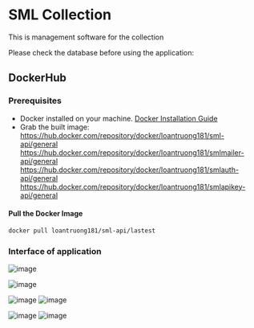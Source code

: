 # SML Collection 

This is management software for the collection

Please check the database before using the application: 


## DockerHub

### Prerequisites

- Docker installed on your machine. [Docker Installation Guide](https://docs.docker.com/get-docker/)
- Grab the built image: 
https://hub.docker.com/repository/docker/loantruong181/sml-api/general
https://hub.docker.com/repository/docker/loantruong181/smlmailer-api/general
https://hub.docker.com/repository/docker/loantruong181/smlauth-api/general
https://hub.docker.com/repository/docker/loantruong181/smlapikey-api/general

#### Pull the Docker Image

```bash
docker pull loantruong181/sml-api/lastest
```
### Interface of application
![image](https://github.com/LOTOTRUONG/FullStack-SMLCollection/assets/146346676/066505ec-86d1-4144-a28f-ac4213f2f4eb)

![image](https://github.com/LOTOTRUONG/FullStack-SMLCollection/assets/146346676/62ee202b-6f70-41d3-8154-aac8fb9f71e4)

![image](https://github.com/LOTOTRUONG/FullStack-SMLCollection/assets/146346676/41cf2162-e938-4222-bc10-ba66979bd262)
![image](https://github.com/LOTOTRUONG/FullStack-SMLCollection/assets/146346676/75581d0e-44e3-4267-82f0-461f7a60de62)

![image](https://github.com/LOTOTRUONG/FullStack-SMLCollection/assets/146346676/2215fcf7-3f61-4c70-8cb4-46245929acd1)
![image](https://github.com/LOTOTRUONG/FullStack-SMLCollection/assets/146346676/2672c3c6-a473-420b-b81b-7df846069609)

